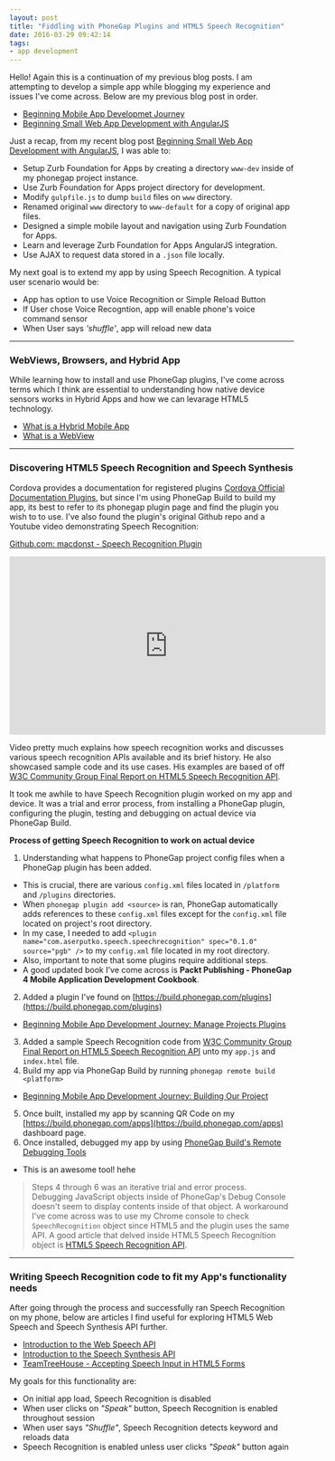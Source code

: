 ```yaml
---
layout: post
title: "Fiddling with PhoneGap Plugins and HTML5 Speech Recognition"
date: 2016-03-29 09:42:14
tags:
- app development
---
```


Hello! Again this is a continuation of my previous blog posts. I am attempting to develop a simple app while blogging my experience and issues I've come across. Below are my previous blog post in order.

- [Beginning Mobile App Developmet Journey](/Beginning-mobile-app-development-journey)
- [Beginning Small Web App Development with AngularJS](/Beginning-Small-Web-App-Development-with-AngularJS)

Just a recap, from my recent blog post [Beginning Small Web App Development with AngularJS](/Beginning-Small-Web-App-Development-with-AngularJS), I was able to:

- Setup Zurb Foundation for Apps by creating a directory `www-dev` inside of my phonegap project instance.
- Use Zurb Foundation for Apps project directory for development.
- Modify `gulpfile.js` to dump `build` files on `www` directory.
- Renamed original `www` directory to `www-default` for a copy of original app files.
- Designed a simple mobile layout and navigation using Zurb Foundation for Apps.
- Learn and leverage Zurb Foundation for Apps AngularJS integration.
- Use AJAX to request data stored in a `.json` file locally.

My next goal is to extend my app by using Speech Recognition. A typical user scenario would be:

- App has option to use Voice Recognition or Simple Reload Button
- If User chose Voice Recogntion, app will enable phone's voice command sensor
- When User says _'shuffle'_, app will reload new data

-----

### WebViews, Browsers, and Hybrid App

While learning how to install and use PhoneGap plugins, I've come across terms which I think are essential to understanding how native device sensors works in Hybrid Apps and how we can levarage HTML5 technology.

- [What is a Hybrid Mobile App](http://developer.telerik.com/featured/what-is-a-hybrid-mobile-app/)
- [What is a WebView](http://developer.telerik.com/featured/what-is-a-webview/)

-----

### Discovering HTML5 Speech Recognition and Speech Synthesis

Cordova provides a documentation for registered plugins [Cordova Official Documentation Plugins](http://cordova.apache.org/plugins/), but since I'm using PhoneGap Build to build my app, its best to refer to its phonegap plugin page and find the plugin you wish to to use. I've also found the plugin's original Github repo and a Youtube video demonstrating Speech Recognition:

[Github.com: macdonst - Speech Recognition Plugin](https://github.com/macdonst/SpeechRecognitionPlugin)
<iframe width="560" height="315" src="https://www.youtube.com/embed/oXiel-iZOos" frameborder="0" allowfullscreen></iframe>

Video pretty much explains how speech recognition works and discusses various speech recognition APIs available and its brief history. He also showcased sample code and its use cases. His examples are based of off [W3C Community Group Final Report on HTML5 Speech Recognition API](https://dvcs.w3.org/hg/speech-api/raw-file/tip/speechapi.html).

It took me awhile to have Speech Recognition plugin worked on my app and device. It was a trial and error process, from installing a PhoneGap plugin, configuring the plugin, testing and debugging on actual device via PhoneGap Build.

**Process of getting Speech Recognition to work on actual device**

1. Understanding what happens to PhoneGap project config files when a PhoneGap plugin has been added.
  - This is crucial, there are various `config.xml` files located in `/platform` and `/plugins` directories.
  - When `phonegap plugin add <source>` is ran, PhoneGap automatically adds references to these `config.xml` files except for the `config.xml` file located on project's root directory.
  - In my case, I needed to add `<plugin name="com.aserputko.speech.speechrecognition" spec="0.1.0" source="pgb" />` to my `config.xml` file located in my root directory.
  - Also, important to note that some plugins require additional steps.
  - A good updated book I've come across is **Packt Publishing - PhoneGap 4 Mobile Application Development Cookbook**.
2. Added a plugin I've found on [https://build.phonegap.com/plugins](https://build.phonegap.com/plugins)
  - [Beginning Mobile App Development Journey: Manage Projects Plugins](/Beginning-mobile-app-development-journey/#manage-projects-plugins)
3. Added a sample Speech Recognition code from [W3C Community Group Final Report on HTML5 Speech Recognition API](https://dvcs.w3.org/hg/speech-api/raw-file/tip/speechapi.html) unto my `app.js` and `index.html` file.
4. Build my app via PhoneGap Build by running `phonegap remote build <platform>`
  - [Beginning Mobile App Development Journey: Building Our Project](/Beginning-mobile-app-development-journey/#building-our-project)
5. Once built, installed my app by scanning QR Code on my [https://build.phonegap.com/apps](https://build.phonegap.com/apps) dashboard page.
6. Once installed, debugged my app by using [PhoneGap Build's Remote Debugging Tools](http://docs.build.phonegap.com/en_US/debugging_remote_debugging_tools.md.html)
  - This is an awesome tool! hehe

> Steps 4 through 6 was an iterative trial and error process.<br>
> Debugging JavaScript objects inside of PhoneGap's Debug Console doesn't seem to display contents inside of that object. A workaround I've come across was to use my Chrome console to check `SpeechRecognition` object since HTML5 and the plugin uses the same API. A good article that delved inside HTML5 Speech Recognition object is [HTML5 Speech Recognition API](http://shapeshed.com/html5-speech-recognition-api/).

-----

### Writing Speech Recognition code to fit my App's functionality needs

After going through the process and successfully ran Speech Recognition on my phone, below are articles I find useful for exploring HTML5 Web Speech and Speech Synthesis API further.

- [Introduction to the Web Speech API](https://developers.google.com/web/updates/2013/01/Voice-Driven-Web-Apps-Introduction-to-the-Web-Speech-API)
- [Introduction to the Speech Synthesis API](https://developers.google.com/web/updates/2014/01/Web-apps-that-talk-Introduction-to-the-Speech-Synthesis-API)
- [TeamTreeHouse - Accepting Speech Input in HTML5 Forms](http://blog.teamtreehouse.com/accepting-speech-input-html5-forms)

My goals for this functionality are:

- On initial app load, Speech Recognition is disabled
- When user clicks on _"Speak"_ button, Speech Recognition is enabled throughout session
- When user says _"Shuffle"_, Speech Recognition detects keyword and reloads data
- Speech Recognition is enabled unless user clicks _"Speak"_ button again
